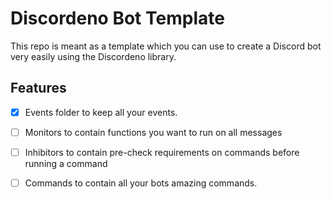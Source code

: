 # Discordeno Bot Template

This repo is meant as a template which you can use to create a Discord bot very easily using the Discordeno library.

## Features

- [x] Events folder to keep all your events.
- [ ] Monitors to contain functions you want to run on all messages
- [ ] Inhibitors to contain pre-check requirements on commands before running a command
- [ ] Commands to contain all your bots amazing commands.

